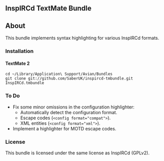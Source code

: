 ## InspIRCd TextMate Bundle

## About

This bundle implements syntax highlighting for various InspIRCd formats.

### Installation

#### TextMate 2

```
cd ~/Library/Application\ Support/Avian/Bundles
git clone git://github.com/SaberUK/inspircd-tmbundle.git InspIRCd.tmbundle
```

### To Do

- Fix some minor omissions in the configuration highlighter:
  - Automatically detect the configuration format.
  - Escape codes (`<config format="compat">`).
  - XML entities (`<config format="xml">`).
- Implement a highlighter for MOTD escape codes.

### License

This bundle is licensed under the same license as InspIRCd (GPLv2).
